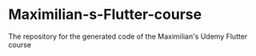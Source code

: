 # Maximilian-s-Flutter-course
The repository for the generated code of the Maximilian's Udemy Flutter course
